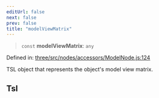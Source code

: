 ```yaml
---
editUrl: false
next: false
prev: false
title: "modelViewMatrix"
---
```


> `const` **modelViewMatrix**: `any`

Defined in: [three/src/nodes/accessors/ModelNode.js:124](https://github.com/DefinitelyMaybe/three-i18n/blob/fa57b79433d1c349ffb23a78727299c8d4190136/three/src/nodes/accessors/ModelNode.js#L124)

TSL object that represents the object's model view matrix.

## Tsl
